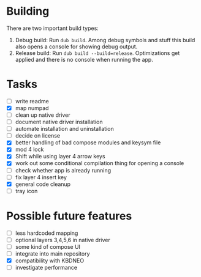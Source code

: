 # Building
There are two important build types:
1. Debug build: Run `dub build`. Among debug symbols and stuff this build also opens a console for showing debug output.
2. Release build: Run `dub build --build=release`. Optimizations get applied and there is no console when running the app. 

# Tasks
- [ ] write readme
- [x] map numpad
- [ ] clean up native driver
- [ ] document native driver installation
- [ ] automate installation and uninstallation
- [ ] decide on license
- [x] better handling of bad compose modules and keysym file
- [x] mod 4 lock
- [x] Shift while using layer 4 arrow keys
- [x] work out some conditional compilation thing for opening a console
- [ ] check whether app is already running
- [ ] fix layer 4 insert key
- [x] general code cleanup
- [ ] tray icon

# Possible future features
- [ ] less hardcoded mapping
- [ ] optional layers 3,4,5,6 in native driver
- [ ] some kind of compose UI
- [ ] integrate into main repository
- [x] compatibility with KBDNEO
- [ ] investigate performance
